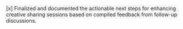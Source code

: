 [x] Finalized and documented the actionable next steps for enhancing creative sharing sessions based on compiled feedback from follow-up discussions.